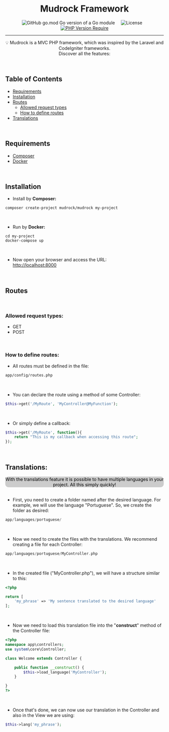 <p align="center">
 <!-- image -->
</p>

<h1 align="center">Mudrock Framework</h1>

<div align="center">

![GitHub go.mod Go version of a Go module](https://badgen.net/badge/Versão/1.2.0/green) &nbsp; &nbsp; 
![License](https://img.shields.io/badge/license-MIT-blue.svg) &nbsp; &nbsp;
[![PHP Version Require](http://poser.pugx.org/badges/poser/require/php)](https://packagist.org/mudrock/mudrock) 


<!--   <a href="https://www.producthunt.com/posts/the-documentation-compendium?utm_source=badge-top-post-badge&utm_medium=badge&utm_souce=badge-the-documentation-compendium" target="_blank"><img src="https://api.producthunt.com/widgets/embed-image/v1/top-post-badge.svg?post_id=157965&theme=dark&period=daily" alt="The Documentation Compendium - Beautiful README templates that people want to read. | Product Hunt Embed" style="width: 250px; height: 54px;" width="250px" height="54px" /></a> -->

</div>

---

<p align = "center">
💡 Mudrock is a MVC PHP framework, which was inspired by the Laravel and CodeIgniter frameworks.<br />Discover all the features:</p>

<br />

## Table of Contents

- [Requirements](#requirements)
- [Installation](#install)
- [Routes](#routes)
    - [Allowed request types](#allowed_requests)
    - [How to define routes](#how_to_define_routes)
- [Translations](#translations)
    
<br />

## Requirements <a name = "requirements"></a>

- [Composer](https://getcomposer.org/)
- [Docker](https://www.docker.com/)

<br />

## Installation <a name = "install"></a>

- Install by <b>Composer:</b>
```shell
composer create-project mudrock/mudrock my-project
```

<br />

- Run by <b>Docker:</b>
```shell
cd my-project
docker-compose up
```

<br />

- Now open your browser and access the URL: <br />
[http://localhost:8000](http://localhost:8000)

<br />

## Routes<a name = "routes"></a>

<br />

### Allowed request types:<a name = "allowed_requests"></a>

- GET
- POST

<br />

### How to define routes:<a name = "how_to_define_routes"></a>

- All routes must be defined in the file:
```html
app/config/routes.php
```

<br />

- You can declare the route using a method of some Controller:
```php
$this->get('/MyRoute', 'MyController@MyFunction'); 
```

<br />

- Or simply define a callback:
```php
$this->get('/MyRoute', function(){
    return "This is my callback when accessing this route";
}); 
```

<br />

## Translations:<a name = "translations"></a>

<div align="center" style="background-color: #ccc; color: black; border-radius: 10px">With the translations feature it is possible to have multiple languages in your project. All this simply quickly!</div>

<br>

- First, you need to create a folder named after the desired language. For example, we will use the language "Portuguese". So, we create the folder as desired:
```php
app/languages/portuguese/
```

<br>

- Now we need to create the files with the translations. We recommend creating a file for each Controller:
```php
app/languages/portuguese/MyController.php
```

<br>

- In the created file ("MyController.php"), we will have a structure similar to this:
```php
<?php

return [
    'my_phrase' => 'My sentence translated to the desired language'
];
```

<br>

- Now we need to load this translation file into the "<b>construct</b>" method of the Controller file:
```php
<?php
namespace app\controllers;
use system\core\Controller;

class Welcome extends Controller {

    public function __construct() {
        $this->load_language('MyController');
    }

}
?>
```

<br>

- Once that's done, we can now use our translation in the Controller and also in the View we are using:
```php
$this->lang('my_phrase');
```
